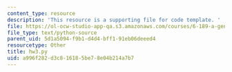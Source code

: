 ```yaml
---
content_type: resource
description: 'This resource is a supporting file for code template. '
file: https://ol-ocw-studio-app-qa.s3.amazonaws.com/courses/6-189-a-gentle-introduction-to-programming-using-python-january-iap-2011/a996f282d3c816185be78e04b214a7b7_hw3.py
file_type: text/python-source
parent_uid: 5d1a5094-f9b1-d4d4-bff1-91eb06deeed4
resourcetype: Other
title: hw3.py
uid: a996f282-d3c8-1618-5be7-8e04b214a7b7
---
```

